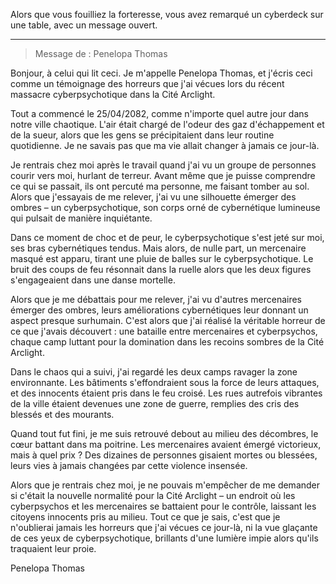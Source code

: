 Alors que vous fouilliez la forteresse, vous avez remarqué un cyberdeck sur une table, avec un message ouvert.

---

> Message de : Penelopa Thomas

Bonjour, à celui qui lit ceci. Je m'appelle Penelopa Thomas, et j'écris ceci comme un témoignage des horreurs que j'ai vécues lors du récent massacre cyberpsychotique dans la Cité Arclight.

Tout a commencé le 25/04/2082, comme n'importe quel autre jour dans notre ville chaotique. L'air était chargé de l'odeur des gaz d'échappement et de la sueur, alors que les gens se précipitaient dans leur routine quotidienne. Je ne savais pas que ma vie allait changer à jamais ce jour-là.

Je rentrais chez moi après le travail quand j'ai vu un groupe de personnes courir vers moi, hurlant de terreur. Avant même que je puisse comprendre ce qui se passait, ils ont percuté ma personne, me faisant tomber au sol. Alors que j'essayais de me relever, j'ai vu une silhouette émerger des ombres – un cyberpsychotique, son corps orné de cybernétique lumineuse qui pulsait de manière inquiétante.

Dans ce moment de choc et de peur, le cyberpsychotique s'est jeté sur moi, ses bras cybernétiques tendus. Mais alors, de nulle part, un mercenaire masqué est apparu, tirant une pluie de balles sur le cyberpsychotique. Le bruit des coups de feu résonnait dans la ruelle alors que les deux figures s'engageaient dans une danse mortelle.

Alors que je me débattais pour me relever, j'ai vu d'autres mercenaires émerger des ombres, leurs améliorations cybernétiques leur donnant un aspect presque surhumain. C'est alors que j'ai réalisé la véritable horreur de ce que j'avais découvert : une bataille entre mercenaires et cyberpsychos, chaque camp luttant pour la domination dans les recoins sombres de la Cité Arclight.

Dans le chaos qui a suivi, j'ai regardé les deux camps ravager la zone environnante. Les bâtiments s'effondraient sous la force de leurs attaques, et des innocents étaient pris dans le feu croisé. Les rues autrefois vibrantes de la ville étaient devenues une zone de guerre, remplies des cris des blessés et des mourants.

Quand tout fut fini, je me suis retrouvé debout au milieu des décombres, le cœur battant dans ma poitrine. Les mercenaires avaient émergé victorieux, mais à quel prix ? Des dizaines de personnes gisaient mortes ou blessées, leurs vies à jamais changées par cette violence insensée.

Alors que je rentrais chez moi, je ne pouvais m'empêcher de me demander si c'était la nouvelle normalité pour la Cité Arclight – un endroit où les cyberpsychos et les mercenaires se battaient pour le contrôle, laissant les citoyens innocents pris au milieu. Tout ce que je sais, c'est que je n'oublierai jamais les horreurs que j'ai vécues ce jour-là, ni la vue glaçante de ces yeux de cyberpsychotique, brillants d'une lumière impie alors qu'ils traquaient leur proie.

Penelopa Thomas
